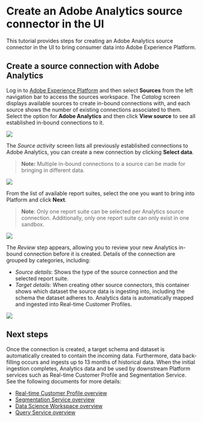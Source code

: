 # Create an Adobe Analytics source connector in the UI

This tutorial provides steps for creating an Adobe Analytics source connector in the UI to bring consumer data into Adobe Experience Platform.

## Create a source connection with Adobe Analytics

Log in to <a href="https://platform.adobe.com" target="_blank">Adobe Experience Platform</a> and then select **Sources** from the left navigation bar to access the sources workspace. The *Catalog* screen displays available sources to create in-bound connections with, and each source shows the number of existing connections associated to them. Select the option for **Adobe Analytics** and then click **View source** to see all established in-bound connections to it.

![](./images/analytics/AA-sources_catalog.png)

The *Source activity* screen lists all previously established connections to Adobe Analytics, you can create a new connection by clicking **Select data**. 

>   **Note:** Multiple in-bound connections to a source can be made for bringing in different data. 

![](./images/analytics/AA-source_activity.png)

From the list of available report suites, select the one you want to bring into Platform and click **Next**.

>   **Note**: Only one report suite can be selected per Analytics source connection. Additionally, only one report suite can only exist in one sandbox.

![](./images/analytics/AA-select_data.png)

The *Review* step appears, allowing you to review your new Analytics in-bound connection before it is created. Details of the connection are grouped by categories, including:

*   *Source details*: Shows the type of the source connection and the selected report suite.
*   *Target details*: When creating other source connectors, this container shows which dataset the source data is ingesting into, including the schema the dataset adheres to. Analytics data is automatically mapped and ingested into Real-time Customer Profiles.

![](./images/analytics/AA-review.png)

## Next steps

Once the connection is created, a target schema and dataset is automatically created to contain the incoming data. Furthermore, data back-filling occurs and ingests up to 13 months of historical data. When the initial ingestion completes, Analytics data and be used by downstream Platform services such as Real-time Customer Profile and Segmentation Service. See the following documents for more details:

*   [Real-time Customer Profile overview](../../technical_overview/unified_profile_architectural_overview/unified_profile_architectural_overview.md)
*   [Segmentation Service overview](../../technical_overview/segmentation/segmentation-overview.md)
*   [Data Science Workspace overview](../../technical_overview/data_science_workspace_overview/dsw_overview.md)
*   [Query Service overview](../../technical_overview/query-service/overview/overview.md)

